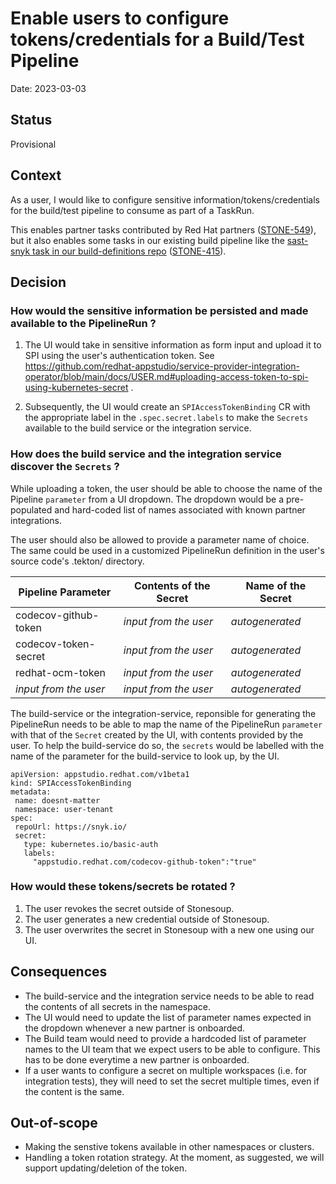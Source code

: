 # Enable users to configure tokens/credentials for a Build/Test Pipeline

Date: 2023-03-03

## Status

Provisional

## Context

As a user, I would like to configure sensitive information/tokens/credentials for the build/test pipeline to consume as part of a TaskRun.

This enables partner tasks contributed by Red Hat partners ([STONE-549](https://issues.redhat.com/browse/STONE-549)), but it also enables some tasks in our existing build pipeline like the [sast-snyk task in our build-definitions repo](https://github.com/redhat-appstudio/build-definitions/blob/main/task/sast-snyk-check/0.1/sast-snyk-check.yaml) ([STONE-415](https://issues.redhat.com/browse/STONE-415)).

## Decision

### How would the sensitive information be persisted and made available to the PipelineRun ?

1. The UI would take in sensitive information as form input and upload it to SPI using the user's authentication token. See https://github.com/redhat-appstudio/service-provider-integration-operator/blob/main/docs/USER.md#uploading-access-token-to-spi-using-kubernetes-secret .

2. Subsequently, the UI would create an `SPIAccessTokenBinding` CR with the appropriate label in the `.spec.secret.labels` to make the `Secrets` available to the build service or the integration service.


### How does the build service and the integration service discover the `Secrets` ?

While uploading a token, the user should be able to choose the name of the Pipeline `parameter` from a UI dropdown. The dropdown would be a pre-populated and hard-coded list of names associated with known partner integrations.

The user should also be allowed to provide a parameter name of choice. The same could be used in a customized PipelineRun definition in the user's source code's .tekton/ directory.

| Pipeline Parameter    | Contents of the Secret | Name of the Secret        |
| --------------------  | ---------------------- | ------------------------  |
| codecov-github-token  | *input from the user*  | *autogenerated*           |
| codecov-token-secret  | *input from the user*  | *autogenerated*           |
| redhat-ocm-token      | *input from the user*  | *autogenerated*           |
| *input from the user* | *input from the user*  | *autogenerated*           |


The build-service or the integration-service, reponsible for generating the PipelineRun needs to be able to map the name of the PipelineRun `parameter` with that of the `Secret` created by the UI, with contents provided by the user. To help the build-service do so, the `secrets` would be labelled with the name of the parameter for the build-service to look up, by the UI.

```
apiVersion: appstudio.redhat.com/v1beta1
kind: SPIAccessTokenBinding
metadata:
 name: doesnt-matter
 namespace: user-tenant
spec:
 repoUrl: https://snyk.io/
 secret:
   type: kubernetes.io/basic-auth
   labels:
     "appstudio.redhat.com/codecov-github-token":"true"
```

### How would these tokens/secrets be rotated ?

1. The user revokes the secret outside of Stonesoup.
2. The user generates a new credential outside of Stonesoup.
3. The user overwrites the secret in Stonesoup with a new one using our UI.

## Consequences

* The build-service and the integration service needs to be able to read the contents of all secrets in the namespace.
* The UI would need to update the list of parameter names expected in the dropdown whenever a new partner is onboarded.
* The Build team would need to provide a hardcoded list of parameter names to the UI team that we expect users to be able to configure. This has to be done everytime a new partner is onboarded.
* If a user wants to configure a secret on multiple workspaces (i.e. for integration tests), they will need to set the secret multiple times, even if the content is the same.

## Out-of-scope

* Making the senstive tokens available in other namespaces or clusters.
* Handling a token rotation strategy. At the moment, as suggested, we will support updating/deletion of the token.
